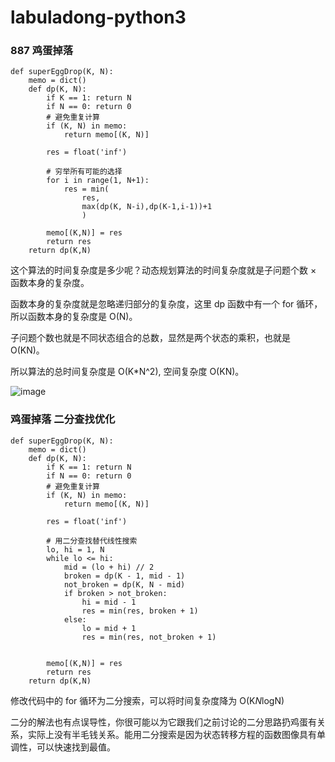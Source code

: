 # labuladong-python3

### 887 鸡蛋掉落
```
def superEggDrop(K, N):
    memo = dict()
    def dp(K, N):
        if K == 1: return N
        if N == 0: return 0
        # 避免重复计算
        if (K, N) in memo:
            return memo[(K, N)]

        res = float('inf')
        
        # 穷举所有可能的选择
        for i in range(1, N+1):
            res = min(
                res,
                max(dp(K, N-i),dp(K-1,i-1))+1
                )
        
        memo[(K,N)] = res
        return res
    return dp(K,N)
```

这个算法的时间复杂度是多少呢？动态规划算法的时间复杂度就是子问题个数 × 函数本身的复杂度。

函数本身的复杂度就是忽略递归部分的复杂度，这里 dp 函数中有一个 for 循环，所以函数本身的复杂度是 O(N)。

子问题个数也就是不同状态组合的总数，显然是两个状态的乘积，也就是 O(KN)。

所以算法的总时间复杂度是 O(K*N^2), 空间复杂度 O(KN)。

![image](https://user-images.githubusercontent.com/38980199/128165005-e50a9f6e-f6c2-4e46-b537-901ab5dcbfbd.png)


### 鸡蛋掉落  二分查找优化
```
def superEggDrop(K, N):
    memo = dict()
    def dp(K, N):
        if K == 1: return N
        if N == 0: return 0
        # 避免重复计算
        if (K, N) in memo:
            return memo[(K, N)]

        res = float('inf')
        
        # 用二分查找替代线性搜索
        lo, hi = 1, N
        while lo <= hi:
            mid = (lo + hi) // 2
            broken = dp(K - 1, mid - 1)
            not_broken = dp(K, N - mid)
            if broken > not_broken:
                hi = mid - 1
                res = min(res, broken + 1)
            else:
                lo = mid + 1
                res = min(res, not_broken + 1)

            
        memo[(K,N)] = res
        return res
    return dp(K,N)
```    

修改代码中的 for 循环为二分搜索，可以将时间复杂度降为 O(K*N*logN)

二分的解法也有点误导性，你很可能以为它跟我们之前讨论的二分思路扔鸡蛋有关系，实际上没有半毛钱关系。能用二分搜索是因为状态转移方程的函数图像具有单调性，可以快速找到最值。
